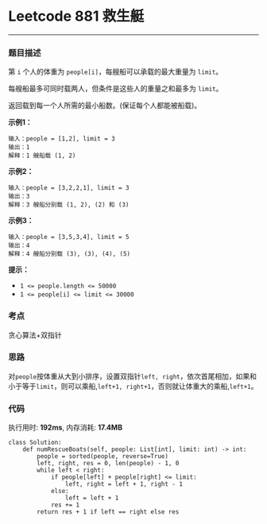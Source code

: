 # Leetcode 881 救生艇
***
### 题目描述
第 `i` 个人的体重为 `people[i]`，每艘船可以承载的最大重量为 `limit`。

每艘船最多可同时载两人，但条件是这些人的重量之和最多为 `limit`。

返回载到每一个人所需的最小船数。(保证每个人都能被船载)。

**示例1：**

	输入：people = [1,2], limit = 3
	输出：1
	解释：1 艘船载 (1, 2)
	
**示例2：**

	输入：people = [3,2,2,1], limit = 3
	输出：3
	解释：3 艘船分别载 (1, 2), (2) 和 (3)

**示例3：**

	输入：people = [3,5,3,4], limit = 5
	输出：4
	解释：4 艘船分别载 (3), (3), (4), (5)
	
**提示：**

* `1 <= people.length <= 50000`
* `1 <= people[i] <= limit <= 30000`

### 考点

贪心算法+双指针

### 思路
对`people`按体重从大到小排序，设置双指针`left, right`，依次首尾相加，如果和小于等于`limit`，则可以乘船,`left+1, right+1`，否则就让体重大的乘船,`left+1`。

### 代码
执行用时: **192ms**, 内存消耗: **17.4MB**

```
class Solution:
    def numRescueBoats(self, people: List[int], limit: int) -> int:
        people = sorted(people, reverse=True)
        left, right, res = 0, len(people) - 1, 0
        while left < right:
            if people[left] + people[right] <= limit:
                left, right = left + 1, right - 1
            else:
                left = left + 1
            res += 1
        return res + 1 if left == right else res
```

